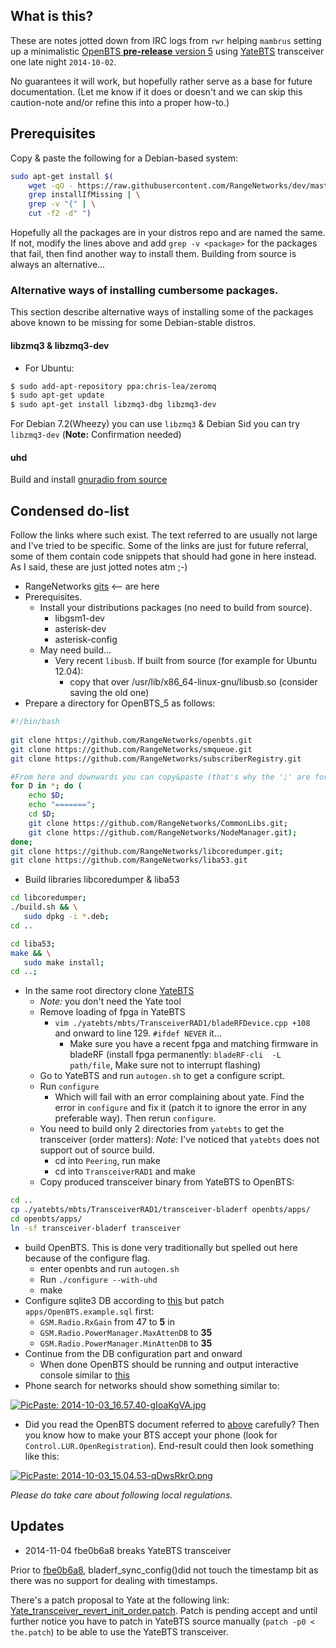 ## What is this?
These are notes jotted down from IRC logs from `rwr` helping `mambrus` setting up a minimalistic [OpenBTS **pre-release** version 5](http://openbts.org/) using [YateBTS](http://wiki.yatebts.com/index.php/Main_Page) transceiver one late night `2014-10-02`.

No guarantees it will work, but hopefully rather serve as a base for future documentation. (Let me know if it does or doesn't and we can skip this caution-note and/or refine this into a proper how-to.)

## Prerequisites
Copy & paste the following for a Debian-based system:
```bash
sudo apt-get install $(
    wget -qO - https://raw.githubusercontent.com/RangeNetworks/dev/master/build.sh | \
    grep installIfMissing | \
    grep -v "{" | \
    cut -f2 -d" ")
```

Hopefully all the packages are in your distros repo and are named the same. If not, modify the lines above and add `grep -v <package>` for the packages that fail, then find another way to install them. Building from source is always an alternative...

### Alternative ways of installing cumbersome packages.

This section describe alternative ways of installing some of the packages above known to be missing for some Debian-stable distros.

#### libzmq3 & libzmq3-dev
* For Ubuntu:
```bash
$ sudo add-apt-repository ppa:chris-lea/zeromq
$ sudo apt-get update
$ sudo apt-get install libzmq3-dbg libzmq3-dev 
```
For Debian 7.2(Wheezy) you can use `libzmq3` & Debian Sid you can try `libzmq3-dev` (**Note:** Confirmation needed)

#### uhd
Build and install [gnuradio from source](http://gnuradio.org/redmine/projects/gnuradio/wiki/InstallingGRFromSource#Using-the-build-gnuradio-script)

## Condensed **do-list**
Follow the links where such exist. The text referred to are usually not large and I've tried to be specific. Some of the links are just for future referral, some of them contain code snippets that should had gone in here instead. As I said, these are just jotted notes atm ;-)

* RangeNetworks [gits](https://github.com/RangeNetworks/) <-- are here
* Prerequisites. 
   * Install your distributions packages (no need to build from source).
     * libgsm1-dev
     * asterisk-dev
     * asterisk-config
   * May need build...
     * Very recent `libusb`. If built from source (for example for Ubuntu 12.04):
       * copy that over /usr/lib/x86_64-linux-gnu/libusb.so (consider saving the old one)
* Prepare a directory for OpenBTS_5 as follows:
```bash
#!/bin/bash
 
git clone https://github.com/RangeNetworks/openbts.git
git clone https://github.com/RangeNetworks/smqueue.git
git clone https://github.com/RangeNetworks/subscriberRegistry.git

#From here and downwards you can copy&paste (that's why the ';' are for)
for D in *; do (
    echo $D;
    echo "=======";
    cd $D;
    git clone https://github.com/RangeNetworks/CommonLibs.git;
    git clone https://github.com/RangeNetworks/NodeManager.git);
done;
git clone https://github.com/RangeNetworks/libcoredumper.git;
git clone https://github.com/RangeNetworks/liba53.git
```

* Build libraries libcoredumper & liba53
```bash
cd libcoredumper;
./build.sh && \
   sudo dpkg -i *.deb;
cd ..
```

```bash
cd liba53;
make && \
   sudo make install;
cd ..;
```

* In the same root directory clone [YateBTS](http://wiki.yatebts.com/index.php/SVN)
  * *Note:* you don't need the Yate tool
  * Remove loading of fpga in YateBTS
    * `vim ./yatebts/mbts/TransceiverRAD1/bladeRFDevice.cpp +108` and onward to line 129. `#ifdef NEVER` it...
      * Make sure you have a recent fpga and matching firmware in bladeRF (install fpga permanently: `bladeRF-cli  -L path/file`, Make sure not to interrupt flashing)
  * Go to YateBTS and run `autogen.sh` to get a configure script.
  * Run `configure`
    * Which will fail with an error complaining about yate. Find the error in `configure` and fix it (patch it to ignore the error in any preferable way). Then rerun `configure`. 
  * You need to build only 2 directories from `yatebts` to get the transceiver (order matters):
*Note:* I've noticed that `yatebts` does not support out of source build.
     * cd into `Peering`, run make
     * cd into `TransceiverRAD1` and make
  * Copy produced transceiver binary from YateBTS to OpenBTS:
```bash
cd ..
cp ./yatebts/mbts/TransceiverRAD1/transceiver-bladerf openbts/apps/
cd openbts/apps/
ln -sf transceiver-bladerf transceiver
```

* build OpenBTS.
This is done very traditionally but spelled out here because of the configure flag.
  * enter openbts and run `autogen.sh`
  * Run `./configure --with-uhd`
  * make
* Configure sqlite3 DB according to [this](https://wush.net/trac/rangepublic/wiki/BuildInstallRun#ConfiguringOpenBTS) but patch `apps/OpenBTS.example.sql` first:
  * `GSM.Radio.RxGain` from 47 to **5** in 
  * `GSM.Radio.PowerManager.MaxAttenDB` to **35**
  * `GSM.Radio.PowerManager.MinAttenDB` to **35**
* Continue from the DB configuration part and onward
   * When done OpenBTS should be running and output interactive console similar to [this](http://pastebin.com/GPHu3DBG)
* Phone search for networks should show something similar to:

<a href="http://picpaste.com/2014-10-03_16.57.40-gIoaKgVA.jpg"><img src="http://picpaste.com/extpics/2014-10-03_16.57.40-gIoaKgVA.jpg" alt="PicPaste: 2014-10-03_16.57.40-gIoaKgVA.jpg" /></a>

* Did you read the OpenBTS document referred to [above](https://wush.net/trac/rangepublic/wiki/BuildInstallRun#RunningOpenBTS) carefully? Then you know how to make your BTS accept your phone (look for `Control.LUR.OpenRegistration`). End-result could then look something like this:

<a href="http://picpaste.com/2014-10-03_15.04.53-qDwsRkrO.png"><img src="http://picpaste.com/extpics/2014-10-03_15.04.53-qDwsRkrO.png" alt="PicPaste: 2014-10-03_15.04.53-qDwsRkrO.png" /></a>

*Please do take care about following local regulations.*

## Updates

* 2014-11-04 fbe0b6a8 breaks YateBTS transceiver

Prior to [fbe0b6a8](https://github.com/Nuand/bladeRF/commit/fbe0b6a81e251517fa6265211809b8e66b781d50#commitcomment-8413061), bladerf_sync_config()did not touch the timestamp bit as there was no support for dealing with timestamps.

There's a patch proposal to Yate at the following link: [Yate_transceiver_revert_init_order.patch](http://pastebin.com/G1Y32Z9a). Patch is pending accept and until further notice you have to patch in YateBTS source manually (`patch -p0 < the.patch`) to be able to use the YateBTS transceiver.
 